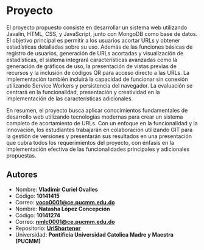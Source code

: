 # Proyecto

El proyecto propuesto consiste en desarrollar un sistema web utilizando Javalin, HTML, CSS, y JavaScript, junto con MongoDB como base de datos. El objetivo principal es permitir a los usuarios acortar URLs y obtener estadísticas detalladas sobre su uso. Además de las funciones básicas de registro de usuarios, generación de URLs acortadas y visualización de estadísticas, el sistema integrará características avanzadas como la generación de gráficos de uso, la presentación de vistas previas de recursos y la inclusión de códigos QR para acceso directo a las URLs. La implementación también incluirá la capacidad de funcionar sin conexión utilizando Service Workers y persistencia del navegador. La evaluación se centrará en la funcionalidad, presentación y creatividad en la implementación de las características adicionales.

En resumen, el proyecto busca aplicar conocimientos fundamentales de desarrollo web utilizando tecnologías modernas para crear un sistema completo de acortamiento de URLs. Con un enfoque en la funcionalidad y la innovación, los estudiantes trabajarán en colaboración utilizando GIT para la gestión de versiones y presentarán sus resultados en una presentación que cubra todos los requerimientos del proyecto, con énfasis en la implementación efectiva de las funcionalidades principales y adicionales propuestas.

## Autores
* Nombre: **Vladimir Curiel Ovalles**
* Código: **10141415**
* Correo: **voco0001@ce.pucmm.edu.do**
* Nombre: **Natasha López Concepción**
* Código: **10141274**
* Correo: **nmlc0001@ce.pucmm.edu.do**
* Repositorio: **[UrlShortener](https://github.com/NightmareVCO/urlShortenerJava)**
* Universidad: **Pontificia Universidad Catolica Madre y Maestra (PUCMM)**
